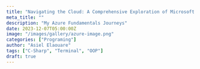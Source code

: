 ```yaml
---
title: "Navigating the Cloud: A Comprehensive Exploration of Microsoft's Azure Fundamentals Course"
meta_title: ""
description: "My Azure Fundamentals Journeys"
date: 2023-12-07T05:00:00Z
image: "/images/gallery/azure-image.png"
categories: ["Programing"]
author: "Asiel Elaouare"
tags: ["C-Sharp", "Terminal", "OOP"]
draft: true
---
```



